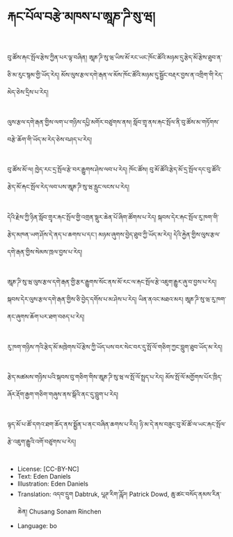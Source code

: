 # རྐང་པོལ་བརྩེ་མཁས་པ་ཨཱཎ་ཌི་སུ་ཝ།

##
བུ་ཚོས་རྐང་སྤོལ་རྩེས་ཀྱིན་པར་ལྟ་བཞིན། ཨཱཎ་ཌི་སུ་ཝ་ཡིས་མོ་རང་ཡང་ཁོང་ཚོའི་མཉམ་དུ་རྩེད་མོ་རྩེས་ཐུབ་ན་ཅི་མ་རུང་སྙམ་གྱི་ཡོད་རེད།
མོས་ལུས་རྩལ་དགེ་རྒན་ལ་མོས་ཁོང་ཚོའི་མཉམ་དུ་སྦྱོང་བརྡར་བྱས་ན་འགྲིག་གི་རེད་མེད་ཅེས་དྲིས་པ་རེད།

##
ལུས་རྩལ་དགེ་རྒན་གྱིས་ལག་པ་གཉིས་དཔྱི་མགོར་བཙུགས་ནས། སློབ་གྲྭ་ནས་རྐང་སྤོལ་ནི་བུ་ཚོས་མ་གཏོགས་བརྩེ་ཆོག་གི་ཡོད་མ་རེད་ཅེས་བཤད་པ་རེད།

##
བུ་ཚོས་མོ་ལ། ཁྱེད་རང་དྲ་སྤོལ་རྩེ་བར་རྒྱུགས་ཤེས་ལབ་པ་རེད། ཁོང་ཚོས། བུ་མོ་ཚོའི་རྩེད་མོ་དྲ་སྤོལ་དང་བུ་ཚོའི་རྩེད་མོ་རྐང་སྤོལ་རེད་ལབ་པས་ཨཱཎ་ཌི་སུ་ཝ་རླུང་ལངས་པ་རེད།

##
དེའི་རྗེས་ཀྱི་ཉིན་སློབ་གྲྭར་རྐང་སྤོལ་གྱི་འགྲན་སྡུར་ཆེན་པོ་ཞིག་ཚོགས་པ་རེད། སྐབས་དེར་རྐང་སྤོལ་རུ་ཁག་གི་རྩེད་མཁན་ཡག་ཤོས་དེ་ནད་པ་ཆགས་པ་དང་། མཉམ་ཞུགས་བྱེད་ཐུབ་ཀྱི་ཡོད་མ་རེད། དེའི་རྐྱེན་གྱིས་ལུས་རྩལ་དགེ་རྒན་གྱིས་སེམས་ཁྲལ་བྱས་པ་རེད།

##
ཨཱཎ་ཌི་སུ་ཝ་ལུས་རྩལ་དགེ་རྒན་གྱི་རྩར་རྒྱུགས་སོང་ནས་མོ་རང་ལ་རྐང་སྤོལ་རྩེ་འཇུག་རྒྱུར་ཞུ་བ་བྱས་པ་རེད། སྐབས་དེར་ལུས་རྩལ་དགེ་རྒན་གྱིས་ཅི་བྱེད་དགོས་པ་མ་ཤེས་པ་རེད། ཡིན་ནའང་མཐའ་མར། ཨཱཎ་ཌི་སུ་ཝ་རུ་ཁག་ནང་ཞུགས་ཆོག་པར་ཐག་བཅད་པ་རེད།

##
རུ་ཁག་གཉིས་ཀའི་རྩེད་མོ་མཁྲེགས་པོ་རྩེས་ཀྱི་ཡོད་པས་བར་སེང་བར་དུ་སྤོ་ལོ་གཅིག་ཀྱང་བླུག་ཐུབ་ཡོད་མ་རེད།

##
རྩེད་མཚམས་གཉིས་པའི་སྐབས་བུ་གཅིག་གིས་ཨཱཎ་ཌི་སུ་ཝ་ལ་སྤོ་ལོ་སྤྲད་པ་རེད། མོས་སྤོ་ལོ་མགྱོགས་པོར་ཁྲིད་ཞོར་རྡོག་རྒྱག་གཅིག་གཞུས་ནས་སྒོའི་ནང་དུ་བླུག་པ་རེད།

##
ལྟད་མོ་པ་ཚོ་དགའ་ཐག་ཆོད་ནས་སྨྱོན་པ་ནང་བཞིན་ཆགས་པ་རེེད། ཉི་མ་དེ་ནས་བཟུང་བུ་མོ་ཚོ་ལ་ཡང་རྐང་སྤོལ་རྩེ་འཇུག་རྒྱུའི་འགོ་བཙུགས་པ་རེད།

##
* License: [CC-BY-NC]
* Text: Eden Daniels
* Illustration: Eden Daniels
* Translation: འདབ་དྲུག Dabtruk, པཱཊ་རིག་ཌཱོཌ། Patrick Dowd, ཆུ་ཚང་བསོད་ནམས་རིན་ཆེན། Chusang Sonam Rinchen
* Language: bo
